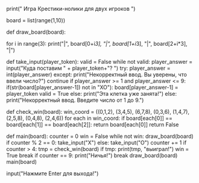 print(" Игра Крестики-нолики для двух игроков ")

board = list(range(1,10))

def draw_board(board):

   for i in range(3):
      print("|", board[0+i*3], "|", board[1+i*3], "|", board[2+i*3], "|")


def take_input(player_token):
   valid = False
   while not valid:
      player_answer = input("Куда поставим " + player_token+"? ")
      try:
         player_answer = int(player_answer)
      except:
         print("Некорректный ввод. Вы уверены, что ввели число?")
         continue
      if player_answer >= 1 and player_answer <= 9:
         if(str(board[player_answer-1]) not in "XO"):
            board[player_answer-1] = player_token
            valid = True
         else:
            print("Эта клетка уже занята!")
      else:
        print("Некорректный ввод. Введите число от 1 до 9.")

def check_win(board):
   win_coord = ((0,1,2), (3,4,5), (6,7,8), (0,3,6), (1,4,7), (2,5,8), (0,4,8), (2,4,6))
   for each in win_coord:
       if board[each[0]] == board[each[1]] == board[each[2]]:
          return board[each[0]]
   return False

def main(board):
    counter = 0
    win = False
    while not win:
        draw_board(board)
        if counter % 2 == 0:
           take_input("X")
        else:
           take_input("O")
        counter += 1
        if counter > 4:
           tmp = check_win(board)
           if tmp:
              print(tmp, "выиграл!")
              win = True
              break
        if counter == 9:
            print("Ничья!")
            break
    draw_board(board)
main(board)

input("Нажмите Enter для выхода!")
